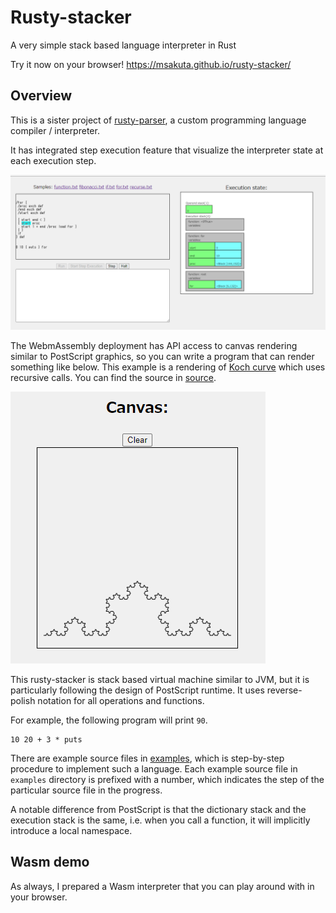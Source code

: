 # Rusty-stacker

A very simple stack based language interpreter in Rust

Try it now on your browser!
https://msakuta.github.io/rusty-stacker/


## Overview

This is a sister project of [rusty-parser](https://github.com/msakuta/rusty-parser),
a custom programming language compiler / interpreter.

It has integrated step execution feature that visualize the interpreter state at each execution step.

![screenshot-step-execution](screenshots/wasm-screenshot.png)

The WebmAssembly deployment has API access to canvas rendering similar to PostScript graphics, so you can write
a program that can render something like below.
This example is a rendering of [Koch curve](https://en.wikipedia.org/wiki/Koch_snowflake) which uses recursive calls. You can find the source in [source](wasm/scripts/koch.txt).

![koch](screenshots/koch.png)

This rusty-stacker is stack based virtual machine similar to JVM,
but it is particularly following the design of PostScript runtime.
It uses reverse-polish notation for all operations and functions.

For example, the following program will print `90`.

```
10 20 + 3 * puts
```

There are example source files in [examples](examples), which is step-by-step procedure
to implement such a language.
Each example source file in `examples` directory is prefixed with a number, which indicates
the step of the particular source file in the progress.

A notable difference from PostScript is that the dictionary stack and the execution stack is
the same, i.e. when you call a function, it will implicitly introduce a local namespace.

## Wasm demo

As always, I prepared a Wasm interpreter that you can play around with in your browser.
